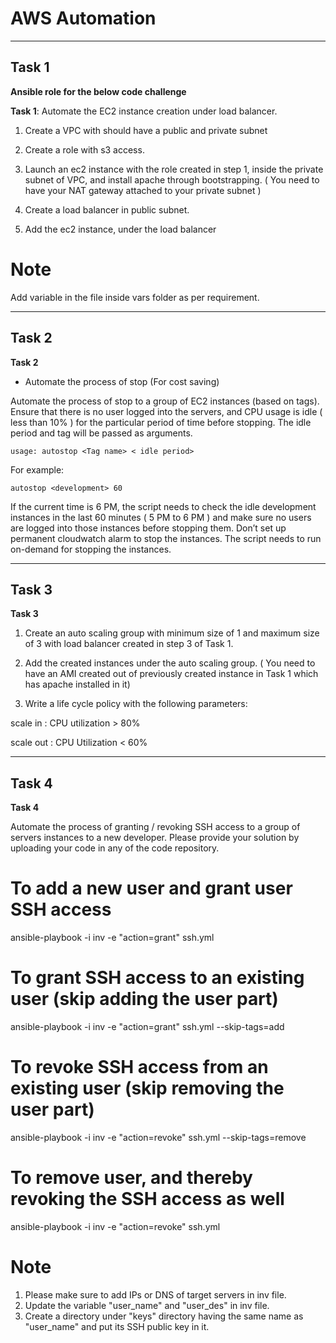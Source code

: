 # AWS Automation
----------
 Task 1
----------

**Ansible role for the below code challenge**

**Task 1**: Automate the EC2 instance creation under load balancer.

1. Create a VPC with should have a public and private subnet

2. Create a role with s3 access.

3. Launch an ec2 instance with the role created in step 1, inside the private subnet of VPC, and install apache through bootstrapping. ( You need to have your NAT gateway attached to your private subnet )

4. Create a load balancer in public subnet.

5. Add the ec2 instance, under the load balancer

# Note

Add variable in the file inside vars folder as per requirement.

----------
 Task 2
----------

**Task 2**

 - Automate the process of stop (For cost saving)

Automate the process of stop to a group of EC2 instances (based on tags). Ensure that there is no user logged into the servers, and CPU usage is idle ( less than 10% ) for the particular period of time before stopping. The idle period and tag will be passed as arguments.

    usage: autostop <Tag name> < idle period>

For example:

    autostop <development> 60

If the current time is 6 PM, the script needs to check the idle development instances in the last 60 minutes ( 5 PM to 6 PM ) and make sure no users are logged into those instances before stopping them. Don’t set up permanent cloudwatch alarm to stop the instances. The script needs to run on-demand for stopping the instances.

----------
 Task 3
----------

**Task 3**

1. Create an auto scaling group with minimum size of 1 and maximum size of 3 with load balancer created in step 3 of Task 1.

2. Add the created instances under the auto scaling group. ( You need to have an AMI created out of previously created instance in Task 1 which has apache installed in it)

3. Write a life cycle policy with the following parameters:

scale in : CPU utilization > 80%

scale out : CPU Utilization < 60%

----------
 Task 4
----------

**Task 4**

Automate the process of granting / revoking SSH access to a group of servers instances to a new developer. Please provide your solution by uploading your code in any of the code repository.

# To add a new user and grant user SSH access
ansible-playbook -i inv -e "action=grant" ssh.yml

# To grant SSH access to an existing user (skip adding the user part)
ansible-playbook -i inv -e "action=grant" ssh.yml --skip-tags=add

# To revoke SSH access from an existing user (skip removing the user part)
ansible-playbook -i inv -e "action=revoke" ssh.yml --skip-tags=remove

# To remove user, and thereby revoking the SSH access as well
ansible-playbook -i inv -e "action=revoke" ssh.yml

# Note

1. Please make sure to add IPs or DNS of target servers in inv file.
2. Update the variable "user_name" and "user_des" in inv file.
3. Create a directory under "keys" directory having the same name as "user_name" and put its SSH public key in it.